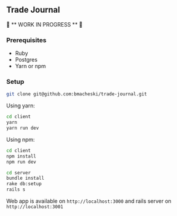 ## Trade Journal

:construction: ** WORK IN PROGRESS ** :construction:

### Prerequisites

- Ruby
- Postgres
- Yarn or npm

### Setup

```sh
git clone git@github.com:bmacheski/trade-journal.git
```

Using yarn:

```sh
cd client
yarn
yarn run dev
```

Using npm:

```sh
cd client
npm install
npm run dev
```

```sh
cd server
bundle install
rake db:setup
rails s
```

Web app is available on `http://localhost:3000` and rails server on `http://localhost:3001`
